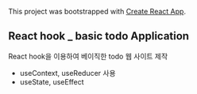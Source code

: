 This project was bootstrapped with [Create React App](https://github.com/facebook/create-react-app).

## React hook _ basic todo Application

React hook을 이용하여 베이직한 todo 웹 사이트 제작

- useContext, useReducer 사용
- useState, useEffect 
